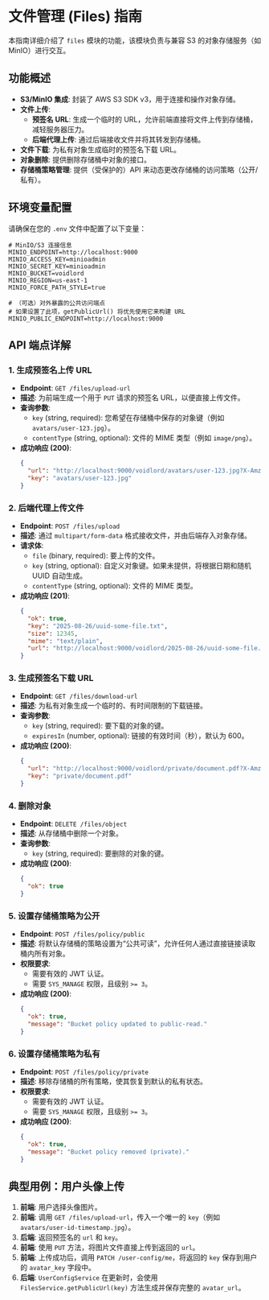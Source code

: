 # 文件管理 (Files) 指南

本指南详细介绍了 `files` 模块的功能，该模块负责与兼容 S3 的对象存储服务（如 MinIO）进行交互。

## 功能概述

- **S3/MinIO 集成**: 封装了 AWS S3 SDK v3，用于连接和操作对象存储。
- **文件上传**:
  - **预签名 URL**: 生成一个临时的 URL，允许前端直接将文件上传到存储桶，减轻服务器压力。
  - **后端代理上传**: 通过后端接收文件并将其转发到存储桶。
- **文件下载**: 为私有对象生成临时的预签名下载 URL。
- **对象删除**: 提供删除存储桶中对象的接口。
- **存储桶策略管理**: 提供（受保护的）API 来动态更改存储桶的访问策略（公开/私有）。

## 环境变量配置

请确保在您的 `.env` 文件中配置了以下变量：

```env
# MinIO/S3 连接信息
MINIO_ENDPOINT=http://localhost:9000
MINIO_ACCESS_KEY=minioadmin
MINIO_SECRET_KEY=minioadmin
MINIO_BUCKET=voidlord
MINIO_REGION=us-east-1
MINIO_FORCE_PATH_STYLE=true

# （可选）对外暴露的公共访问端点
# 如果设置了此项，getPublicUrl() 将优先使用它来构建 URL
MINIO_PUBLIC_ENDPOINT=http://localhost:9000
```

## API 端点详解

### 1. 生成预签名上传 URL

- **Endpoint**: `GET /files/upload-url`
- **描述**: 为前端生成一个用于 `PUT` 请求的预签名 URL，以便直接上传文件。
- **查询参数**:
  - `key` (string, required): 您希望在存储桶中保存的对象键（例如 `avatars/user-123.jpg`）。
  - `contentType` (string, optional): 文件的 MIME 类型（例如 `image/png`）。
- **成功响应 (200)**:
  ```json
  {
    "url": "http://localhost:9000/voidlord/avatars/user-123.jpg?X-Amz-Algorithm=...",
    "key": "avatars/user-123.jpg"
  }
  ```

### 2. 后端代理上传文件

- **Endpoint**: `POST /files/upload`
- **描述**: 通过 `multipart/form-data` 格式接收文件，并由后端存入对象存储。
- **请求体**:
  - `file` (binary, required): 要上传的文件。
  - `key` (string, optional): 自定义对象键。如果未提供，将根据日期和随机 UUID 自动生成。
  - `contentType` (string, optional): 文件的 MIME 类型。
- **成功响应 (201)**:
  ```json
  {
    "ok": true,
    "key": "2025-08-26/uuid-some-file.txt",
    "size": 12345,
    "mime": "text/plain",
    "url": "http://localhost:9000/voidlord/2025-08-26/uuid-some-file.txt"
  }
  ```

### 3. 生成预签名下载 URL

- **Endpoint**: `GET /files/download-url`
- **描述**: 为私有对象生成一个临时的、有时间限制的下载链接。
- **查询参数**:
  - `key` (string, required): 要下载的对象的键。
  - `expiresIn` (number, optional): 链接的有效时间（秒），默认为 600。
- **成功响应 (200)**:
  ```json
  {
    "url": "http://localhost:9000/voidlord/private/document.pdf?X-Amz-Algorithm=...",
    "key": "private/document.pdf"
  }
  ```

### 4. 删除对象

- **Endpoint**: `DELETE /files/object`
- **描述**: 从存储桶中删除一个对象。
- **查询参数**:
  - `key` (string, required): 要删除的对象的键。
- **成功响应 (200)**:
  ```json
  {
    "ok": true
  }
  ```

### 5. 设置存储桶策略为公开

- **Endpoint**: `POST /files/policy/public`
- **描述**: 将默认存储桶的策略设置为“公共可读”，允许任何人通过直接链接读取桶内所有对象。
- **权限要求**:
  - 需要有效的 JWT 认证。
  - 需要 `SYS_MANAGE` 权限，且级别 `>= 3`。
- **成功响应 (200)**:
  ```json
  {
    "ok": true,
    "message": "Bucket policy updated to public-read."
  }
  ```

### 6. 设置存储桶策略为私有

- **Endpoint**: `POST /files/policy/private`
- **描述**: 移除存储桶的所有策略，使其恢复到默认的私有状态。
- **权限要求**:
  - 需要有效的 JWT 认证。
  - 需要 `SYS_MANAGE` 权限，且级别 `>= 3`。
- **成功响应 (200)**:
  ```json
  {
    "ok": true,
    "message": "Bucket policy removed (private)."
  }
  ```

## 典型用例：用户头像上传

1.  **前端**: 用户选择头像图片。
2.  **前端**: 调用 `GET /files/upload-url`，传入一个唯一的 `key`（例如 `avatars/user-id-timestamp.jpg`）。
3.  **后端**: 返回预签名的 `url` 和 `key`。
4.  **前端**: 使用 `PUT` 方法，将图片文件直接上传到返回的 `url`。
5.  **前端**: 上传成功后，调用 `PATCH /user-config/me`，将返回的 `key` 保存到用户的 `avatar_key` 字段中。
6.  **后端**: `UserConfigService` 在更新时，会使用 `FilesService.getPublicUrl(key)` 方法生成并保存完整的 `avatar_url`。
